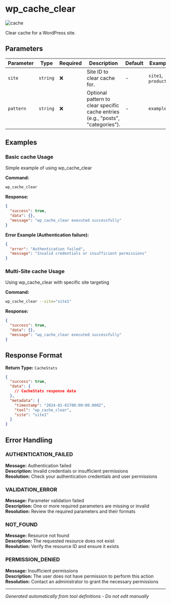 # wp_cache_clear

![cache](https://img.shields.io/badge/category-cache-grey)

Clear cache for a WordPress site.

## Parameters

| Parameter | Type | Required | Description | Default | Examples |
|-----------|------|----------|-------------|---------|----------|
| `site` | `string` | ❌ | Site ID to clear cache for. | - | `site1`, `production` |
| `pattern` | `string` | ❌ | Optional pattern to clear specific cache entries (e.g., "posts", "categories"). | - | `example` |

## Examples

### Basic cache Usage

Simple example of using wp_cache_clear

**Command:**
```bash
wp_cache_clear 
```

**Response:**
```json
{
  "success": true,
  "data": {},
  "message": "wp_cache_clear executed successfully"
}
```

**Error Example (Authentication failure):**
```json
{
  "error": "Authentication failed",
  "message": "Invalid credentials or insufficient permissions"
}
```


### Multi-Site cache Usage

Using wp_cache_clear with specific site targeting

**Command:**
```bash
wp_cache_clear --site="site1"
```

**Response:**
```json
{
  "success": true,
  "data": {},
  "message": "wp_cache_clear executed successfully"
}
```








## Response Format

**Return Type:** `CacheStats`

```json
{
  "success": true,
  "data": {
    // CacheStats response data
  },
  "metadata": {
    "timestamp": "2024-01-01T00:00:00.000Z",
    "tool": "wp_cache_clear",
    "site": "site1"
  }
}
```

## Error Handling

### AUTHENTICATION_FAILED

**Message:** Authentication failed  
**Description:** Invalid credentials or insufficient permissions  
**Resolution:** Check your authentication credentials and user permissions


### VALIDATION_ERROR

**Message:** Parameter validation failed  
**Description:** One or more required parameters are missing or invalid  
**Resolution:** Review the required parameters and their formats


### NOT_FOUND

**Message:** Resource not found  
**Description:** The requested resource does not exist  
**Resolution:** Verify the resource ID and ensure it exists


### PERMISSION_DENIED

**Message:** Insufficient permissions  
**Description:** The user does not have permission to perform this action  
**Resolution:** Contact an administrator to grant the necessary permissions




---

*Generated automatically from tool definitions - Do not edit manually*
